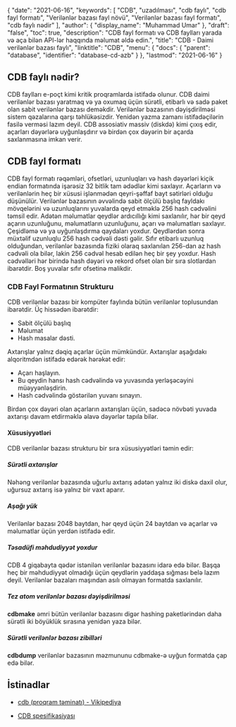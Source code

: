 {
  "date": "2021-06-16",
  "keywords": [
"CDB",
"uzadılması",
"cdb faylı",
"cdb fayl formatı",
"Verilənlər bazası fayl növü",
"Verilənlər bazası fayl formatı",
"cdb faylı nədir"
],
  "author": {
    "display_name": "Muhammad Umar"
},
  "draft": "false",
  "toc": true,
  "description": "CDB fayl formatı və CDB faylları yarada və aça bilən API-lər haqqında məlumat əldə edin.",
  "title": "CDB - Daimi verilənlər bazası faylı",
  "linktitle": "CDB",
  "menu": {
    "docs": {
      "parent": "database",
      "identifier": "database-cd-azb"
}
},
  "lastmod": "2021-06-16"
}

## CDB faylı nədir?
CDB faylları e-poçt kimi kritik proqramlarda istifadə olunur. CDB daimi verilənlər bazası yaratmaq və ya oxumaq üçün sürətli, etibarlı və sadə paket olan sabit verilənlər bazası deməkdir. Verilənlər bazasının dəyişdirilməsi sistem qəzalarına qarşı təhlükəsizdir. Yenidən yazma zamanı istifadəçilərin fasilə verməsi lazım deyil. CDB assosiativ massiv (diskdə) kimi çıxış edir, açarları dəyərlərə uyğunlaşdırır və birdən çox dəyərin bir açarda saxlanmasına imkan verir.

## CDB fayl formatı

CDB fayl formatı rəqəmləri, ofsetləri, uzunluqları və hash dəyərləri kiçik endian formatında işarəsiz 32 bitlik tam ədədlər kimi saxlayır. Açarların və verilənlərin heç bir xüsusi işlənmədən qeyri-şəffaf bayt sətirləri olduğu düşünülür. Verilənlər bazasının əvvəlində sabit ölçülü başlıq fayldakı mövqelərini və uzunluqlarını yuvalarda qeyd etməklə 256 hash cədvəlini təmsil edir. Adətən məlumatlar qeydlər ardıcıllığı kimi saxlanılır, hər bir qeyd açarın uzunluğunu, məlumatların uzunluğunu, açarı və məlumatları saxlayır. Çeşidləmə və ya uyğunlaşdırma qaydaları yoxdur. Qeydlərdən sonra müxtəlif uzunluqlu 256 hash cədvəli dəsti gəlir. Sıfır etibarlı uzunluq olduğundan, verilənlər bazasında fiziki olaraq saxlanılan 256-dan az hash cədvəli ola bilər, lakin 256 cədvəl hesab edilən heç bir şey yoxdur. Hash cədvəlləri hər birində hash dəyəri və rekord ofset olan bir sıra slotlardan ibarətdir. Boş yuvalar sıfır ofsetinə malikdir.

### CDB Fayl Formatının Strukturu

CDB verilənlər bazası bir kompüter faylında bütün verilənlər toplusundan ibarətdir. Üç hissədən ibarətdir:
- Sabit ölçülü başlıq
- Məlumat
- Hash masalar dəsti.

Axtarışlar yalnız dəqiq açarlar üçün mümkündür. Axtarışlar aşağıdakı alqoritmdən istifadə edərək hərəkət edir:

- Açarı haşlayın.
- Bu qeydin hansı hash cədvəlində və yuvasında yerləşəcəyini müəyyənləşdirin.
- Hash cədvəlində göstərilən yuvanı sınayın.

Birdən çox dəyəri olan açarların axtarışları üçün, sadəcə növbəti yuvada axtarışı davam etdirməklə əlavə dəyərlər tapıla bilər.

#### Xüsusiyyətləri

CDB verilənlər bazası strukturu bir sıra xüsusiyyətləri təmin edir:

##### Sürətli axtarışlar
Nəhəng verilənlər bazasında uğurlu axtarış adətən yalnız iki diskə daxil olur, uğursuz axtarış isə yalnız bir vaxt aparır.
##### Aşağı yük
Verilənlər bazası 2048 baytdan, hər qeyd üçün 24 baytdan və açarlar və məlumatlar üçün yerdən istifadə edir.
##### Təsadüfi məhdudiyyət yoxdur
CDB 4 giqabayta qədər istənilən verilənlər bazasını idarə edə bilər. Başqa heç bir məhdudiyyət olmadığı üçün qeydlərin yaddaşa sığması belə lazım deyil. Verilənlər bazaları maşından asılı olmayan formatda saxlanılır.
##### Tez atom verilənlər bazası dəyişdirilməsi
**cdbmake** əmri bütün verilənlər bazasını digər hashing paketlərindən daha sürətli iki böyüklük sırasına yenidən yaza bilər.
##### Sürətli verilənlər bazası zibilləri
**cdbdump** verilənlər bazasının məzmununu cdbmake-ə uyğun formatda çap edə bilər.


## İstinadlar ##

* [cdb (proqram təminatı) - Vikipediya](https://en.wikipedia.org/wiki/Cdb_(proqram))

* [CDB spesifikasiyası](http://cr.yp.to/cdb.html)


